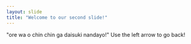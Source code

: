 ```yaml
---
layout: slide
title: "Welcome to our second slide!"
---
```

"ore wa o chin chin ga daisuki nandayo!"
Use the left arrow to go back!
